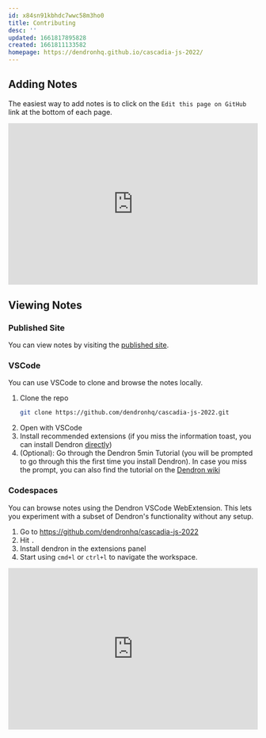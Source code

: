 ```yaml
---
id: x84sn91kbhdc7wwc58m3ho0
title: Contributing
desc: ''
updated: 1661817895828
created: 1661811133582
homepage: https://dendronhq.github.io/cascadia-js-2022/
---
```


## Adding Notes

The easiest way to add notes is to click on the `Edit this page on GitHub` link at the bottom of each page.

<div style="position: relative; padding-bottom: 64.5933014354067%; height: 0;"><iframe src="https://www.loom.com/embed/1298b0c600db4cb394f68934766b7d2d" frameborder="0" webkitallowfullscreen mozallowfullscreen allowfullscreen style="position: absolute; top: 0; left: 0; width: 100%; height: 100%;"></iframe></div>

## Viewing Notes

### Published Site
You can view notes by visiting the [published site]({{fm.homepage}}). 

### VSCode

You can use VSCode to clone and browse the notes locally. 

1. Clone the repo
	```sh
	git clone https://github.com/dendronhq/cascadia-js-2022.git
	```
1. Open with VSCode
1. Install recommended extensions (if you miss the information toast, you can install Dendron [directly](https://marketplace.visualstudio.com/items?itemName=dendron.dendron))
1. (Optional): Go through the Dendron 5min Tutorial (you will be prompted to go through this the first time you install Dendron). In case you miss the prompt, you can also find the tutorial on the [Dendron wiki](https://wiki.dendron.so/notes/678c77d9-ef2c-4537-97b5-64556d6337f1)
### Codespaces
You can browse notes using the Dendron VSCode WebExtension. This lets you experiment with a subset of Dendron's functionality without any setup.

1. Go to https://github.com/dendronhq/cascadia-js-2022
1. Hit `.`
1. Install dendron in the extensions panel
1. Start using `cmd+l` or `ctrl+l` to navigate the workspace.

<div style="position: relative; padding-bottom: 64.5933014354067%; height: 0;"><iframe src="https://www.loom.com/embed/2aee86c0d2024b2bac0b18f6da5c813d" frameborder="0" webkitallowfullscreen mozallowfullscreen allowfullscreen style="position: absolute; top: 0; left: 0; width: 100%; height: 100%;"></iframe></div>
